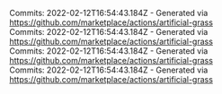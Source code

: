 Commits: 2022-02-12T16:54:43.184Z - Generated via https://github.com/marketplace/actions/artificial-grass
<br>
Commits: 2022-02-12T16:54:43.184Z - Generated via https://github.com/marketplace/actions/artificial-grass
<br>
Commits: 2022-02-12T16:54:43.184Z - Generated via https://github.com/marketplace/actions/artificial-grass
<br>
Commits: 2022-02-12T16:54:43.184Z - Generated via https://github.com/marketplace/actions/artificial-grass
<br>
